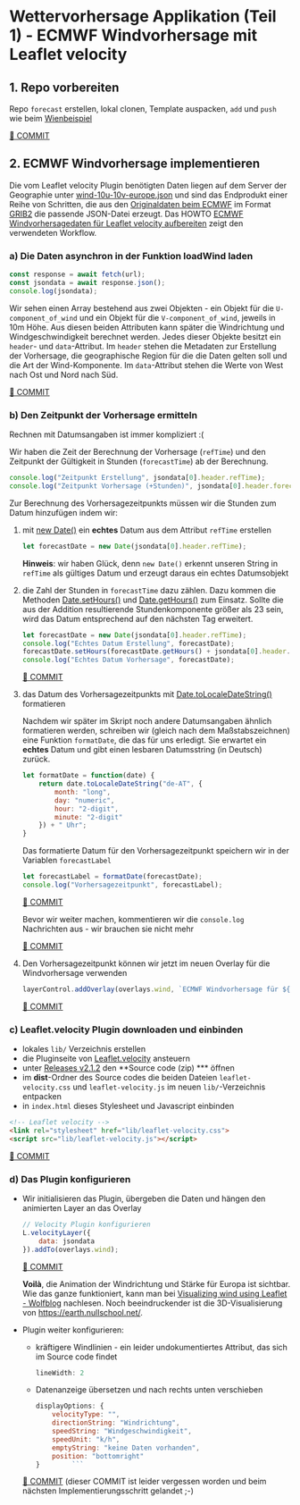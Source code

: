
# Wettervorhersage Applikation (Teil 1) - ECMWF Windvorhersage mit Leaflet velocity

## 1. Repo vorbereiten

Repo `forecast` erstellen, lokal clonen, Template auspacken, `add` und `push` wie beim [Wienbeispiel](https://webmapping.github.io/wien/howto1#repo-wien-erstellen-und-online-bringen)

[🔗 COMMIT](https://github.com/webmapping/forecast/commit/cfb9c15ca17178586f7a05ea25c41219747ebba8)

## 2. ECMWF Windvorhersage implementieren

Die vom Leaflet velocity Plugin benötigten Daten liegen auf dem Server der Geographie unter [wind-10u-10v-europe.json](https://geographie.uibk.ac.at/webmapping/ecmwf/data/wind-10u-10v-europe.json) und sind das Endprodukt einer Reihe von Schritten, die aus den [Originaldaten beim ECMWF](https://confluence.ecmwf.int/display/UDOC/ECMWF+Open+Data+-+Real+Time) im Format [GRIB2](https://www.dwd.de/DE/leistungen/opendata/help/modelle/grib2_erlaeuterungen.pdf) die passende JSON-Datei erzeugt. Das HOWTO [ECMWF Windvorhersagedaten für Leaflet velocity aufbereiten](https://webmapping.github.io/forecast/howto_ecmwf2json) zeigt den verwendeten Workflow.

### a) Die Daten asynchron in der Funktion loadWind laden

```javascript
const response = await fetch(url);
const jsondata = await response.json();
console.log(jsondata);
```

Wir sehen einen Array bestehend aus zwei Objekten - ein Objekt für die `U-component_of_wind` und ein Objekt für die `V-component_of_wind`, jeweils in 10m Höhe. Aus diesen beiden Attributen kann später die Windrichtung und Windgeschwindigkeit berechnet werden. Jedes dieser Objekte besitzt ein `header`-  und `data`-Attribut. Im `header` stehen die Metadaten zur Erstellung der Vorhersage, die geographische Region für die die Daten gelten soll und die Art der Wind-Komponente. Im `data`-Attribut stehen die Werte von West nach Ost und Nord nach Süd.

[🔗 COMMIT](https://github.com/webmapping/forecast/commit/e19bcba6c5d8574024b7e15d5397c93c2cb05343)

### b) Den Zeitpunkt der Vorhersage ermitteln

Rechnen mit Datumsangaben ist immer kompliziert :(

Wir haben die Zeit der Berechnung der Vorhersage (`refTime`) und den Zeitpunkt der Gültigkeit in Stunden (`forecastTime`) ab der Berechnung.

```javascript
console.log("Zeitpunkt Erstellung", jsondata[0].header.refTime);
console.log("Zeitpunkt Vorhersage (+Stunden)", jsondata[0].header.forecastTime);
```

Zur Berechnung des Vorhersagezeitpunkts müssen wir die Stunden zum Datum hinzufügen indem wir:

1. mit [new Date()](https://developer.mozilla.org/en-US/docs/Web/JavaScript/Reference/Global_Objects/Date/Date) ein **echtes** Datum aus dem Attribut `refTime` erstellen

    ```javascript
    let forecastDate = new Date(jsondata[0].header.refTime);
    ```

    **Hinweis**: wir haben Glück, denn `new Date()` erkennt unseren String in `refTime` als gültiges Datum und erzeugt daraus ein echtes Datumsobjekt

2. die Zahl der Stunden in `forecastTime` dazu zählen. Dazu kommen die Methoden [Date.setHours()](https://developer.mozilla.org/en-US/docs/Web/JavaScript/Reference/Global_Objects/Date/setHours) und [Date.getHours()](https://developer.mozilla.org/en-US/docs/Web/JavaScript/Reference/Global_Objects/Date/getHours) zum Einsatz. Sollte die aus der Addition resultierende Stundenkomponente größer als 23 sein, wird das Datum entsprechend auf den nächsten Tag erweitert.

    ```javascript
    let forecastDate = new Date(jsondata[0].header.refTime);
    console.log("Echtes Datum Erstellung", forecastDate);
    forecastDate.setHours(forecastDate.getHours() + jsondata[0].header.forecastTime);
    console.log("Echtes Datum Vorhersage", forecastDate);
    ```

    [🔗 COMMIT](https://github.com/webmapping/forecast/commit/1b3392c2edd4b59e520f8ed8901e94e7afad8187)

3. das Datum des Vorhersagezeitpunkts mit [Date.toLocaleDateString()](https://developer.mozilla.org/de/docs/Web/JavaScript/Reference/Global_Objects/Date/toLocaleDateString) formatieren

    Nachdem wir später im Skript noch andere Datumsangaben ähnlich formatieren werden, schreiben wir (gleich nach dem Maßstabszeichnen) eine Funktion `formatDate`, die das für uns erledigt. Sie erwartet ein **echtes** Datum und gibt einen lesbaren Datumsstring (in Deutsch) zurück.

    ```javascript
    let formatDate = function(date) {
        return date.toLocaleDateString("de-AT", {
            month: "long",
            day: "numeric",
            hour: "2-digit",
            minute: "2-digit"
        }) + " Uhr";
    }
    ```

    Das formatierte Datum für den Vorhersagezeitpunkt speichern wir in der Variablen `forecastLabel`

    ```javascript
    let forecastLabel = formatDate(forecastDate);
    console.log("Vorhersagezeitpunkt", forecastLabel);
    ```

    [🔗 COMMIT](https://github.com/webmapping/forecast/commit/b0163291c8b9dc590bc3211926b5d1fc833fee7b)

    Bevor wir weiter machen, kommentieren wir die `console.log` Nachrichten aus - wir brauchen sie nicht mehr

    [🔗 COMMIT](https://github.com/webmapping/forecast/commit/ae6a4bb1c0d8d09d10cf9495bd052f0c22bda4d6)

4. Den Vorhersagezeitpunkt können wir jetzt im neuen Overlay für die Windvorhersage verwenden

    ```javascript
    layerControl.addOverlay(overlays.wind, `ECMWF Windvorhersage für ${forecastLabel}`);
    ```

    [🔗 COMMIT](https://github.com/webmapping/forecast/commit/294f541191fbe147d4b27db482d02a85bf6fd63e)

### c) Leaflet.velocity Plugin downloaden und einbinden

* lokales `lib/` Verzeichnis erstellen
* die Pluginseite von [Leaflet.velocity](https://github.com/onaci/leaflet-velocity) ansteuern
* unter [Releases v2.1.2](https://github.com/onaci/leaflet-velocity/releases/tag/2.1.2) den **Source code (zip) *** öffnen
* im **dist**-Ordner des Source codes die beiden Dateien `leaflet-velocity.css` und `leaflet-velocity.js` im neuen `lib/`-Verzeichnis entpacken
* in `index.html` dieses Stylesheet und Javascript einbinden

```html
<!-- Leaflet velocity -->
<link rel="stylesheet" href="lib/leaflet-velocity.css">
<script src="lib/leaflet-velocity.js"></script>
```

[🔗 COMMIT](https://github.com/webmapping/forecast/commit/2c5d0d17a0e079984882e3dac30b3440e923aa0e)

### d) Das Plugin konfigurieren

* Wir initialisieren das Plugin, übergeben die Daten und hängen den animierten Layer an das Overlay

    ```javascript
    // Velocity Plugin konfigurieren
    L.velocityLayer({
        data: jsondata
    }).addTo(overlays.wind);
    ```

    [🔗 COMMIT](https://github.com/webmapping/forecast/commit/dfc755d9df1d9111d4ecfefd2fc4979bfd57e33e)

    **Voilà**, die Animation der Windrichtung und Stärke für Europa ist sichtbar. Wie das ganze funktioniert, kann man bei [Visualizing wind using Leaflet - Wolfblog](https://wlog.viltstigen.se/articles/2021/11/08/visualizing-wind-using-leaflet/) nachlesen. Noch beeindruckender ist die 3D-Visualisierung von <https://earth.nullschool.net/>.

* Plugin weiter konfigurieren:

    * kräftigere Windlinien - ein leider undokumentiertes Attribut, das sich im Source code findet

        ```javascript
        lineWidth: 2
        ```

    * Datenanzeige übersetzen und nach rechts unten verschieben

        ```javascript
        displayOptions: {
            velocityType: "",
            directionString: "Windrichtung",
            speedString: "Windgeschwindigkeit",
            speedUnit: "k/h",
            emptyString: "keine Daten vorhanden",
            position: "bottomright"
        }        ```

    [🔗 COMMIT](https://github.com/webmapping/forecast/commit/74547a8c80208fa5f3f01b0770053ac26860e542) (dieser COMMIT ist leider vergessen worden und beim nächsten Implementierungsschritt gelandet ;-)
